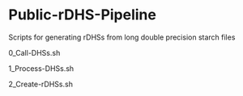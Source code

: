 # Public-rDHS-Pipeline

Scripts for generating rDHSs from long double precision starch files

0_Call-DHSs.sh

1_Process-DHSs.sh

2_Create-rDHSs.sh

